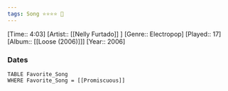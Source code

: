```yaml
---
tags: Song ⭐⭐⭐⭐ 💛
---
```

[Time:: 4:03]
[Artist:: [[Nelly Furtado]] ]
[Genre:: Electropop]
[Played:: 17]
[Album:: [[Loose (2006)]]]
[Year:: 2006]
### Dates
````dataview
TABLE Favorite_Song
WHERE Favorite_Song = [[Promiscuous]]
````